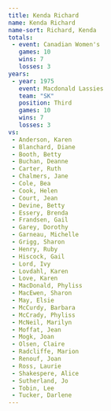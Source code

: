 ```yaml
---
title: Kenda Richard
name: Kenda Richard
name-sort: Richard, Kenda
totals:
 - event: Canadian Women's
   games: 10
   wins: 7
   losses: 3
years:
 - year: 1975
   event: Macdonald Lassies
   team: "SK"
   position: Third
   games: 10
   wins: 7
   losses: 3
vs:
 - Anderson, Karen
 - Blanchard, Diane
 - Booth, Betty
 - Buchan, Deanne
 - Carter, Ruth
 - Chalmers, Jane
 - Cole, Bea
 - Cook, Helen
 - Court, Jean
 - Devine, Betty
 - Essery, Brenda
 - Frandsen, Gail
 - Garey, Dorothy
 - Garneau, Michelle
 - Grigg, Sharon
 - Henry, Ruby
 - Hiscock, Gail
 - Lord, Ivy
 - Lovdahl, Karen
 - Love, Karen
 - MacDonald, Phyliss
 - MacEwen, Sharon
 - May, Elsie
 - McCurdy, Barbara
 - McCrady, Phyliss
 - McNeil, Marilyn
 - Moffat, Jean
 - Mogk, Joan
 - Olsen, Claire
 - Radcliffe, Marion
 - Renouf, Joan
 - Ross, Laurie
 - Shakespere, Alice
 - Sutherland, Jo
 - Tobin, Lee
 - Tucker, Darlene
---
```

